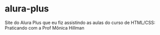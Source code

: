 # alura-plus
Site do Alura Plus que eu fiz assistindo as aulas do curso de HTML/CSS: Praticando com a Prof Mônica Hillman 
